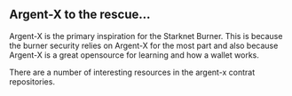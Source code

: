 
## Argent-X to the rescue...

Argent-X is the primary inspiration for the Starknet Burner. This is because
the burner security relies on Argent-X for the most part and also because
Argent-X is a great opensource for learning and how a wallet works.

There are a number of interesting resources in the argent-x contrat
repositories.
